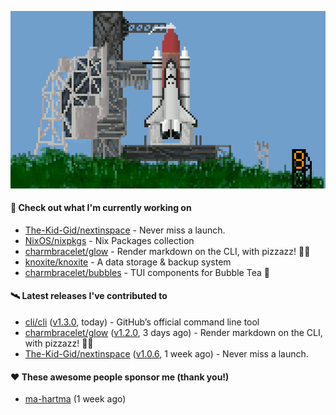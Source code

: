 ![](https://raw.githubusercontent.com/penguwin/penguwin/master/assets/shuttle.gif)

#### 🚀 Check out what I'm currently working on

- [The-Kid-Gid/nextinspace](https://github.com/The-Kid-Gid/nextinspace) - Never miss a launch.
- [NixOS/nixpkgs](https://github.com/NixOS/nixpkgs) - Nix Packages collection
- [charmbracelet/glow](https://github.com/charmbracelet/glow) - Render markdown on the CLI, with pizzazz! 💅🏻
- [knoxite/knoxite](https://github.com/knoxite/knoxite) - A data storage &amp; backup system
- [charmbracelet/bubbles](https://github.com/charmbracelet/bubbles) - TUI components for Bubble Tea 🍡

#### 🛰️ Latest releases I've contributed to

- [cli/cli](https://github.com/cli/cli) ([v1.3.0](https://github.com/cli/cli/releases/tag/v1.3.0), today) - GitHub’s official command line tool
- [charmbracelet/glow](https://github.com/charmbracelet/glow) ([v1.2.0](https://github.com/charmbracelet/glow/releases/tag/v1.2.0), 3 days ago) - Render markdown on the CLI, with pizzazz! 💅🏻
- [The-Kid-Gid/nextinspace](https://github.com/The-Kid-Gid/nextinspace) ([v1.0.6](https://github.com/The-Kid-Gid/nextinspace/releases/tag/v1.0.6), 1 week ago) - Never miss a launch.

#### ❤️ These awesome people sponsor me (thank you!)

- [ma-hartma](https://github.com/ma-hartma) (1 week ago)

